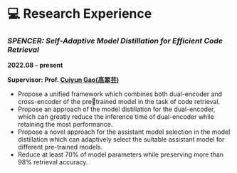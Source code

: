 # 💻 Research Experience
### *SPENCER: Self-Adaptive Model Distillation for Efficient Code Retrieval*
**2022.08 - present**

**Supervisor: Prof. [Cuiyun Gao(高翠芸)](https://cuiyungao.github.io/)**

- Propose a unified framework which combines both dual-encoder and cross-encoder of the pretrained model in the task of code retrieval.
- Propose an approach of the model distillation for the dual-encoder, which can greatly reduce the
inference time of dual-encoder while retaining the most performance.
- Propose a novel approach for the assistant model selection in the model distillation which can
adaptively select the suitable assistant model for different pre-trained models.
- Reduce at least 70% of model parameters while preserving more than 98% retrieval accuracy.
